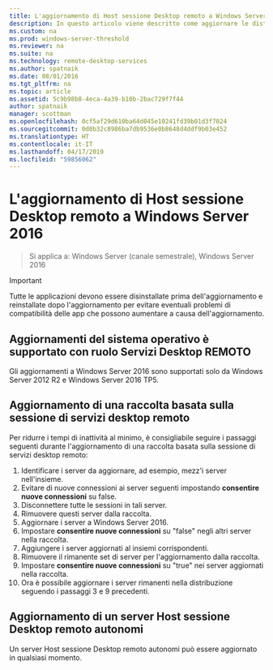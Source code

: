 ```yaml
---
title: L'aggiornamento di Host sessione Desktop remoto a Windows Server 2016
description: In questo articolo viene descritto come aggiornare le distribuzioni di Servizi Desktop remoto esistente a Windows Server 2016.
ms.custom: na
ms.prod: windows-server-threshold
ms.reviewer: na
ms.suite: na
ms.technology: remote-desktop-services
ms.author: spatnaik
ms.date: 08/01/2016
ms.tgt_pltfrm: na
ms.topic: article
ms.assetid: 5c9b98b8-4eca-4a39-b10b-2bac729f7f44
author: spatnaik
manager: scottman
ms.openlocfilehash: 0cf5af29d610ba64d045e10241fd39b01d3f7024
ms.sourcegitcommit: 0d0b32c8986ba7db9536e0b8648d4ddf9b03e452
ms.translationtype: HT
ms.contentlocale: it-IT
ms.lasthandoff: 04/17/2019
ms.locfileid: "59856062"
---
```

# <a name="upgrading-your-remote-desktop-session-host-to-windows-server-2016"></a>L'aggiornamento di Host sessione Desktop remoto a Windows Server 2016

>Si applica a: Windows Server (canale semestrale), Windows Server 2016

> [!IMPORTANT]
> Tutte le applicazioni devono essere disinstallate prima dell'aggiornamento e reinstallate dopo l'aggiornamento per evitare eventuali problemi di compatibilità delle app che possono aumentare a causa dell'aggiornamento.

## <a name="supported-os-upgrades-with-rds-role-installed"></a>Aggiornamenti del sistema operativo è supportato con ruolo Servizi Desktop REMOTO
Gli aggiornamenti a Windows Server 2016 sono supportati solo da Windows Server 2012 R2 e Windows Server 2016 TP5.

## <a name="upgrading-a-rds-session-based-collection"></a>Aggiornamento di una raccolta basata sulla sessione di servizi desktop remoto
Per ridurre i tempi di inattività al minimo, è consigliabile seguire i passaggi seguenti durante l'aggiornamento di una raccolta basata sulla sessione di servizi desktop remoto:

1. Identificare i server da aggiornare, ad esempio, mezz'i server nell'insieme.
2. Evitare di nuove connessioni ai server seguenti impostando **consentire nuove connessioni** su false.
3. Disconnettere tutte le sessioni in tali server. 
4. Rimuovere questi server dalla raccolta.
5. Aggiornare i server a Windows Server 2016.
6. Impostare **consentire nuove connessioni** su "false" negli altri server nella raccolta.
7. Aggiungere i server aggiornati al insiemi corrispondenti.
8. Rimuovere il rimanente set di server per l'aggiornamento dalla raccolta.
9. Impostare **consentire nuove connessioni** su "true" nei server aggiornati nella raccolta.
10. Ora è possibile aggiornare i server rimanenti nella distribuzione seguendo i passaggi 3 e 9 precedenti.

## <a name="upgrading-a-standalone-rd-session-host-server"></a>Aggiornamento di un server Host sessione Desktop remoto autonomi
Un server Host sessione Desktop remoto autonomi può essere aggiornato in qualsiasi momento.